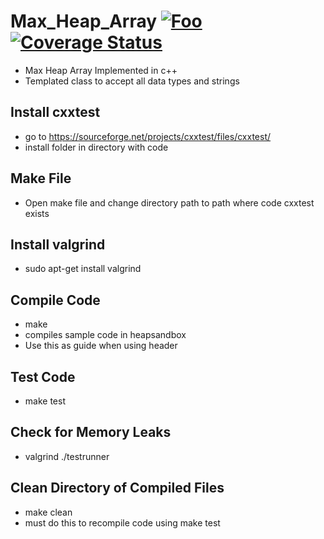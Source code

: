 # Max_Heap_Array  <a href="https://travis-ci.org/Dragomir2020/Max_Heap_Array" rel="some text">![Foo](https://travis-ci.org/Dragomir2020/BasicUnitTest.svg?branch=master,raw=true "Build Passing")</a>    [![Coverage Status](https://coveralls.io/repos/github/Dragomir2020/Max_Heap_Array/badge.svg?branch=master)](https://coveralls.io/github/Dragomir2020/Max_Heap_Array?branch=master)
- Max Heap Array Implemented in c++
- Templated class to accept all data types and strings
## Install cxxtest
- go to https://sourceforge.net/projects/cxxtest/files/cxxtest/
- install folder in directory with code
## Make File
- Open make file and change directory path to path where code cxxtest exists
## Install valgrind
- sudo apt-get install valgrind
## Compile Code
- make
- compiles sample code in heapsandbox
- Use this as guide when using header
## Test Code
- make test
## Check for Memory Leaks
- valgrind ./testrunner
## Clean Directory of Compiled Files
- make clean
- must do this to recompile code using make test
